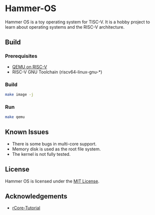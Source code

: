 # Hammer-OS
Hammer OS is a toy operating system for TISC-V. It is a hobby project to learn about operating systems and the RISC-V architecture.

## Build

### Prerequisites

- [QEMU on RISC-V](https://www.qemu.org/)
- RISC-V GNU Toolchain (riscv64-linux-gnu-*)

### Build

```bash
make image -j
```

### Run

```bash
make qemu
```

## Known Issues

- There is some bugs in multi-core support.
- Memory disk is used as the root file system.
- The kernel is not fully tested.

## License

Hammer OS is licensed under the [MIT License](LICENSE).

## Acknowledgements

- [rCore-Tutorial](https://github.com/rcore-os/rCore-Tutorial-v3)